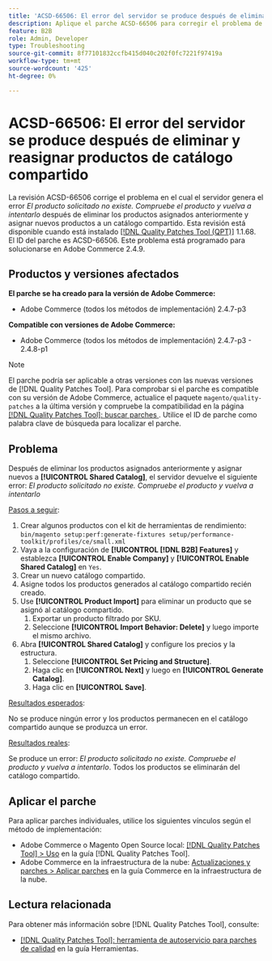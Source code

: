 ```yaml
---
title: 'ACSD-66506: El error del servidor se produce después de eliminar y reasignar productos de catálogo compartido'
description: Aplique el parche ACSD-66506 para corregir el problema de Adobe Commerce en el que el back-end genera el error * El producto solicitado no existe. Compruebe el producto e inténtelo de nuevo* después de eliminar los productos asignados anteriormente y asignar nuevos a un catálogo compartido.
feature: B2B
role: Admin, Developer
type: Troubleshooting
source-git-commit: 8f77101832ccfb415d040c202f0fc7221f97419a
workflow-type: tm+mt
source-wordcount: '425'
ht-degree: 0%

---
```



# ACSD-66506: El error del servidor se produce después de eliminar y reasignar productos de catálogo compartido

La revisión ACSD-66506 corrige el problema en el cual el servidor genera el error *El producto solicitado no existe. Compruebe el producto y vuelva a intentarlo* después de eliminar los productos asignados anteriormente y asignar nuevos productos a un catálogo compartido. Esta revisión está disponible cuando está instalado [[!DNL Quality Patches Tool (QPT)]](/help/tools/quality-patches-tool/quality-patches-tool-to-self-serve-quality-patches.md) 1.1.68. El ID del parche es ACSD-66506. Este problema está programado para solucionarse en Adobe Commerce 2.4.9.

## Productos y versiones afectados

**El parche se ha creado para la versión de Adobe Commerce:**

* Adobe Commerce (todos los métodos de implementación) 2.4.7-p3

**Compatible con versiones de Adobe Commerce:**

* Adobe Commerce (todos los métodos de implementación) 2.4.7-p3 - 2.4.8-p1

>[!NOTE]
>
>El parche podría ser aplicable a otras versiones con las nuevas versiones de [!DNL Quality Patches Tool]. Para comprobar si el parche es compatible con su versión de Adobe Commerce, actualice el paquete `magento/quality-patches` a la última versión y compruebe la compatibilidad en la página [[!DNL Quality Patches Tool]: buscar parches &#x200B;](https://experienceleague.adobe.com/tools/commerce-quality-patches/index.html?lang=es). Utilice el ID de parche como palabra clave de búsqueda para localizar el parche.

## Problema

Después de eliminar los productos asignados anteriormente y asignar nuevos a **[!UICONTROL Shared Catalog]**, el servidor devuelve el siguiente error: *El producto solicitado no existe. Compruebe el producto y vuelva a intentarlo*

<u>Pasos a seguir</u>:

1. Crear algunos productos con el kit de herramientas de rendimiento: `bin/magento setup:perf:generate-fixtures setup/performance-toolkit/profiles/ce/small.xml`
1. Vaya a la configuración de **[!UICONTROL [!DNL B2B] Features]** y establezca **[!UICONTROL Enable Company]** y **[!UICONTROL Enable Shared Catalog]** en `Yes`.
1. Crear un nuevo catálogo compartido.
1. Asigne todos los productos generados al catálogo compartido recién creado.
1. Use **[!UICONTROL Product Import]** para eliminar un producto que se asignó al catálogo compartido.
   1. Exportar un producto filtrado por SKU.
   1. Seleccione **[!UICONTROL Import Behavior: Delete]** y luego importe el mismo archivo.
1. Abra **[!UICONTROL Shared Catalog]** y configure los precios y la estructura.
   1. Seleccione **[!UICONTROL Set Pricing and Structure]**.
   1. Haga clic en **[!UICONTROL Next]** y luego en **[!UICONTROL Generate Catalog]**.
   1. Haga clic en **[!UICONTROL Save]**.

<u>Resultados esperados</u>:

No se produce ningún error y los productos permanecen en el catálogo compartido aunque se produzca un error.

<u>Resultados reales</u>:

Se produce un error: *El producto solicitado no existe. Compruebe el producto y vuelva a intentarlo*. Todos los productos se eliminarán del catálogo compartido.

## Aplicar el parche

Para aplicar parches individuales, utilice los siguientes vínculos según el método de implementación:

* Adobe Commerce o Magento Open Source local: [[!DNL Quality Patches Tool] > Uso](/help/tools/quality-patches-tool/usage.md) en la guía [!DNL Quality Patches Tool].
* Adobe Commerce en la infraestructura de la nube: [Actualizaciones y parches > Aplicar parches](https://experienceleague.adobe.com/docs/commerce-cloud-service/user-guide/develop/upgrade/apply-patches.html?lang=es) en la guía Commerce en la infraestructura de la nube.

## Lectura relacionada

Para obtener más información sobre [!DNL Quality Patches Tool], consulte:

* [[!DNL Quality Patches Tool]: herramienta de autoservicio para parches de calidad](/help/tools/quality-patches-tool/quality-patches-tool-to-self-serve-quality-patches.md) en la guía Herramientas.
